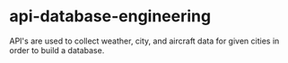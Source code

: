 # api-database-engineering
API's are used to collect weather, city, and aircraft data for given cities in order to build a database.
